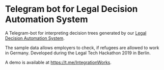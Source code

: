 # Telegram bot for Legal Decision Automation System
A Telegram-bot for interpreting decision trees generated by our [Legal Decision Automation System](https://github.com/fbennets/Legal-Decision-Automation).

The sample data allows employers to check, if refugees are allowed to work in Germany. Developed during the Legal Tech Hackathon 2019 in Berlin.

A demo is available at https://t.me/IntegrationWorks.
